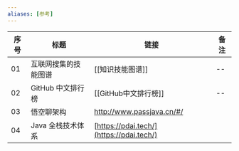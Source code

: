```yaml
---
aliases: [参考]
---
```


| 序号 | 标题                 | 链接                                     | 备注 |
| ---- | -------------------- | ---------------------------------------- | ---- |
| 01   | 互联网搜集的技能图谱 | [[知识技能图谱]]                         | --   |
| 02   | GitHub 中文排行榜    | [[GitHub中文排行榜]]                     | --   |
| 03   | 悟空聊架构           | http://www.passjava.cn/#/                |      |
| 04   | Java 全栈技术体系    | [https://pdai.tech/](https://pdai.tech/) |      |     |                      |                                          |      |
